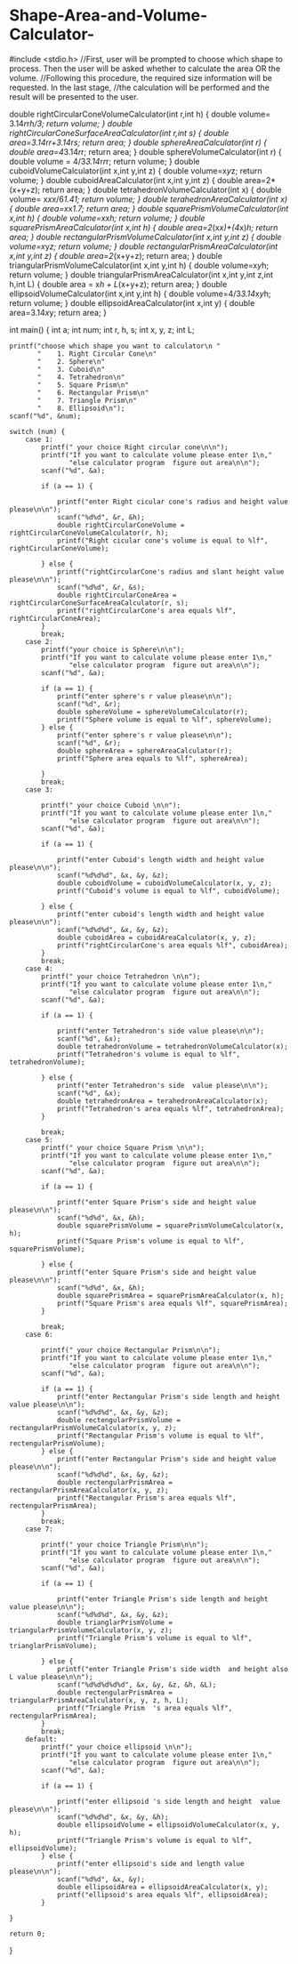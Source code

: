 # Shape-Area-and-Volume-Calculator-
#include <stdio.h>
//First, user will be prompted to choose which shape to process. Then the user will be asked whether to calculate the area OR the volume.
//Following this procedure, the required size information will be requested. In the last stage, 
//the calculation will be performed and the result will be presented to the user.


double rightCircularConeVolumeCalculator(int r,int h)
{
    double volume= 3.14*r*r*h/3;
    return  volume;
}
double rightCircularConeSurfaceAreaCalculator(int r,int s)
{
    double area=3.14*r*r+3.14*r*s;
    return area;
}
double sphereAreaCalculator(int r)
{
    double area=4*3.14*r*r;
    return area;
}
double sphereVolumeCalculator(int r)
{
    double volume = 4/3*3.14*r*r*r;
    return volume;
}
double cuboidVolumeCalculator(int x,int y,int z)
{
    double volume=x*y*z;
    return volume;
}
double cuboidAreaCalculator(int x,int y,int z)
{
    double area=2*(x+y+z);
    return area;
}
double tetrahedronVolumeCalculator(int x)
{
    double volume= x*x*x/6*1.41;
    return volume;
}
double terahedronAreaCalculator(int x)
{
    double area=x*x*1.7;
    return area;
}
double squarePrismVolumeCalculator(int x,int h)
{
    double volume=x*x*h;
    return volume;
}
double squarePrismAreaCalculator(int x,int h)
{
    double area=2*(x*x)+(4*x)*h;
    return area;
}
double rectangularPrismVolumeCalculator(int x,int y,int z)
{
    double volume=x*y*z;
    return volume;
}
double rectangularPrismAreaCalculator(int x,int y,int z)
{
    double area=2*(x+y+z);
    return area;
}
double triangularPrismVolumeCalculator(int x,int y,int h)
{
    double volume=x*y*h;
    return volume;
}
double  triangularPrismAreaCalculator(int x,int y,int z,int h,int L)
{
    double  area = x*h + L*(x+y+z);
    return area;
}
double ellipsoidVolumeCalculator(int x,int y,int h)
{
    double volume=4/3*3.14*x*y*h;
    return volume;
}
double ellipsoidAreaCalculator(int x,int y)
{
    double area=3.14*x*y;
    return area;
}

int main() {
    int a;
    int num;
    int r, h, s;
    int x, y, z;
    int L;

    printf("choose which shape you want to calculator\n "
           "    1. Right Circular Cone\n"
           "    2. Sphere\n"
           "    3. Cuboid\n"
           "    4. Tetrahedron\n"
           "    5. Square Prism\n"
           "    6. Rectangular Prism\n"
           "    7. Triangle Prism\n"
           "    8. Ellipsoid\n");
    scanf("%d", &num);

    switch (num) {
        case 1:
            printf(" your choice Right circular cone\n\n");
            printf("If you want to calculate volume please enter 1\n,"
                   "else calculator program  figure out area\n\n");
            scanf("%d", &a);

            if (a == 1) {

                printf("enter Right cicular cone's radius and height value please\n\n");
                scanf("%d%d", &r, &h);
                double rightCircularConeVolume = rightCircularConeVolumeCalculator(r, h);
                printf("Right cicular cone's volume is equal to %lf", rightCircularConeVolume);

            } else {
                printf("rightCircularCone's radius and slant height value please\n\n");
                scanf("%d%d", &r, &s);
                double rightCircularConeArea = rightCircularConeSurfaceAreaCalculator(r, s);
                printf("rightCircularCone's area equals %lf", rightCircularConeArea);
            }
            break;
        case 2:
            printf("your choice is Sphere\n\n");
            printf("If you want to calculate volume please enter 1\n,"
                   "else calculator program  figure out area\n\n");
            scanf("%d", &a);

            if (a == 1) {
                printf("enter sphere's r value please\n\n");
                scanf("%d", &r);
                double sphereVolume = sphereVolumeCalculator(r);
                printf("Sphere volume is equal to %lf", sphereVolume);
            } else {
                printf("enter sphere's r value please\n\n");
                scanf("%d", &r);
                double sphereArea = sphereAreaCalculator(r);
                printf("Sphere area equals to %lf", sphereArea);

            }
            break;
        case 3:

            printf(" your choice Cuboid \n\n");
            printf("If you want to calculate volume please enter 1\n,"
                   "else calculator program  figure out area\n\n");
            scanf("%d", &a);

            if (a == 1) {

                printf("enter Cuboid's length width and height value please\n\n");
                scanf("%d%d%d", &x, &y, &z);
                double cuboidVolume = cuboidVolumeCalculator(x, y, z);
                printf("Cuboid's volume is equal to %lf", cuboidVolume);

            } else {
                printf("enter cuboid's length width and height value please\n\n");
                scanf("%d%d%d", &x, &y, &z);
                double cuboidArea = cuboidAreaCalculator(x, y, z);
                printf("rightCircularCone's area equals %lf", cuboidArea);
            }
            break;
        case 4:
            printf(" your choice Tetrahedron \n\n");
            printf("If you want to calculate volume please enter 1\n,"
                   "else calculator program  figure out area\n\n");
            scanf("%d", &a);

            if (a == 1) {

                printf("enter Tetrahedron's side value please\n\n");
                scanf("%d", &x);
                double tetrahedronVolume = tetrahedronVolumeCalculator(x);
                printf("Tetrahedron's volume is equal to %lf", tetrahedronVolume);

            } else {
                printf("enter Tetrahedron's side  value please\n\n");
                scanf("%d", &x);
                double tetrahedronArea = terahedronAreaCalculator(x);
                printf("Tetrahedron's area equals %lf", tetrahedronArea);
            }

            break;
        case 5:
            printf(" your choice Square Prism \n\n");
            printf("If you want to calculate volume please enter 1\n,"
                   "else calculator program  figure out area\n\n");
            scanf("%d", &a);

            if (a == 1) {

                printf("enter Square Prism's side and height value please\n\n");
                scanf("%d%d", &x, &h);
                double squarePrismVolume = squarePrismVolumeCalculator(x, h);
                printf("Square Prism's volume is equal to %lf", squarePrismVolume);

            } else {
                printf("enter Square Prism's side and height value please\n\n");
                scanf("%d%d", &x, &h);
                double squarePrismArea = squarePrismAreaCalculator(x, h);
                printf("Square Prism's area equals %lf", squarePrismArea);
            }

            break;
        case 6:

            printf(" your choice Rectangular Prism\n\n");
            printf("If you want to calculate volume please enter 1\n,"
                   "else calculator program  figure out area\n\n");
            scanf("%d", &a);

            if (a == 1) {
                printf("enter Rectangular Prism's side length and height value please\n\n");
                scanf("%d%d%d", &x, &y, &z);
                double rectengularPrismVolume = rectangularPrismVolumeCalculator(x, y, z);
                printf("Rectangular Prism's volume is equal to %lf", rectengularPrismVolume);
            } else {
                printf("enter Rectangular Prism's side and height value please\n\n");
                scanf("%d%d%d", &x, &y, &z);
                double rectengularPrismArea = rectangularPrismAreaCalculator(x, y, z);
                printf("Rectangular Prism's area equals %lf", rectengularPrismArea);
            }
            break;
        case 7:

            printf(" your choice Triangle Prism\n\n");
            printf("If you want to calculate volume please enter 1\n,"
                   "else calculator program  figure out area\n\n");
            scanf("%d", &a);

            if (a == 1) {

                printf("enter Triangle Prism's side length and height  value please\n\n");
                scanf("%d%d%d", &x, &y, &z);
                double trianglarPrismVolume = triangularPrismVolumeCalculator(x, y, z);
                printf("Triangle Prism's volume is equal to %lf", trianglarPrismVolume);

            } else {
                printf("enter Triangle Prism's side width  and height also L value please\n\n");
                scanf("%d%d%d%d%d", &x, &y, &z, &h, &L);
                double rectengularPrismArea = triangularPrismAreaCalculator(x, y, z, h, L);
                printf("Triangle Prism  's area equals %lf", rectengularPrismArea);
            }
            break;
        default:
            printf(" your choice ellipsoid \n\n");
            printf("If you want to calculate volume please enter 1\n,"
                   "else calculator program  figure out area\n\n");
            scanf("%d", &a);

            if (a == 1) {

                printf("enter ellipsoid 's side length and height  value please\n\n");
                scanf("%d%d%d", &x, &y, &h);
                double ellipsoidVolume = ellipsoidVolumeCalculator(x, y, h);
                printf("Triangle Prism's volume is equal to %lf", ellipsoidVolume);
            } else {
                printf("enter ellipsoid's side and length value please\n\n");
                scanf("%d%d", &x, &y);
                double ellipsoidArea = ellipsoidAreaCalculator(x, y);
                printf("ellipsoid's area equals %lf", ellipsoidArea);
            }

    }

    return 0;
}
